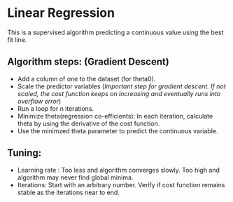 # Linear Regression

This is a supervised algorithm predicting a continuous value using the best fit line.

## Algorithm steps: (Gradient Descent)

- Add a column of one to the dataset (for theta0).
- Scale the predictor variables (*Important step for gradient descent. If not scaled, the cost function keeps on increasing and eventually runs into overflow error*)
- Run a loop for n iterations.
- Minimize theta(regression co-efficients): In each iteration, calculate theta by using the derivative of the cost function.
- Use the minimzed theta parameter to predict the continuous variable.

## Tuning:

- Learning rate : Too less and algorithm converges slowly. Too high and algorithm may never find global minima.
- Iterations: Start with an arbitrary number. Verify if cost function remains stable as the iterations near to end.

